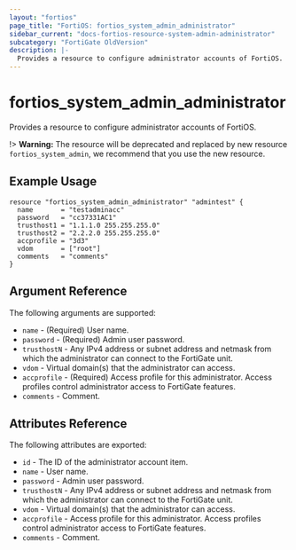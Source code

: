 ```yaml
---
layout: "fortios"
page_title: "FortiOS: fortios_system_admin_administrator"
sidebar_current: "docs-fortios-resource-system-admin-administrator"
subcategory: "FortiGate OldVersion"
description: |-
  Provides a resource to configure administrator accounts of FortiOS.
---
```


# fortios_system_admin_administrator
Provides a resource to configure administrator accounts of FortiOS.

!> **Warning:** The resource will be deprecated and replaced by new resource `fortios_system_admin`, we recommend that you use the new resource.

## Example Usage
```hcl
resource "fortios_system_admin_administrator" "admintest" {
  name       = "testadminacc"
  password   = "cc37331AC1"
  trusthost1 = "1.1.1.0 255.255.255.0"
  trusthost2 = "2.2.2.0 255.255.255.0"
  accprofile = "3d3"
  vdom       = ["root"]
  comments   = "comments"
}
```

## Argument Reference
The following arguments are supported:

* `name` - (Required) User name.
* `password` - (Required) Admin user password.
* `trusthostN` - Any IPv4 address or subnet address and netmask from which the administrator can connect to the FortiGate unit.
* `vdom` - Virtual domain(s) that the administrator can access.
* `accprofile` - (Required) Access profile for this administrator. Access profiles control administrator access to FortiGate features.
* `comments` - Comment.

## Attributes Reference
The following attributes are exported:

* `id` - The ID of the administrator account item.
* `name` - User name.
* `password` - Admin user password.
* `trusthostN` - Any IPv4 address or subnet address and netmask from which the administrator can connect to the FortiGate unit.
* `vdom` - Virtual domain(s) that the administrator can access.
* `accprofile` - Access profile for this administrator. Access profiles control administrator access to FortiGate features.
* `comments` - Comment.

